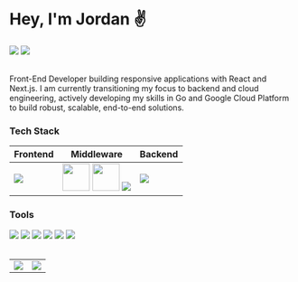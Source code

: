 <div>
<h1>Hey, I'm Jordan ✌️</h1>

<img src="https://img.shields.io/badge/Status-Online-green" />
<img src="https://img.shields.io/badge/Learning-Google%20Cloud%20Engineering-blue" />
<br>
<br>
<p>Front-End Developer building responsive applications with React and Next.js. I am currently transitioning my focus to backend and cloud engineering, actively developing my skills in Go and Google Cloud Platform to build robust, scalable, end-to-end solutions.</p>


  <h3>Tech Stack</h3>
  <table>
    <thead>
      <tr>
        <th>Frontend</th>
        <th>Middleware</th>
        <th>Backend</th>
      </tr>
    </thead>
    <tbody>
      <tr>
        <td><img src="https://skillicons.dev/icons?i=ts,react,nextjs,tailwind&perline=4" /></td>
        <td align="center"><img src="https://meta-q.cdn.bubble.io/f1740327389123x713161792968389100/n8n%20plugin.png" width="48" />
        <img src="https://cdn.iconscout.com/icon/free/png-256/free-stripe-logo-icon-svg-download-png-498440.png" width="48" />
        <img src="https://skillicons.dev/icons?i=graphql&perline=4" /></td>
        <td><img src="https://skillicons.dev/icons?i=postgres,go,gcp,firebase,supabase&perline=5" /></td>
      </tr>
    </tbody>
  </table>

<h3>Tools</h3>
<img src="https://img.shields.io/badge/Notion-000000?style=for-the-badge&logo=notion&logoColor=white" />
<img src="https://img.shields.io/badge/VSCode-0078D4?style=for-the-badge&logo=visual%20studio%20code&logoColor=white" />
<img src="https://img.shields.io/badge/Google%20Gemini-8E75B2?style=for-the-badge&logo=googlegemini&logoColor=white" />
<img src="https://img.shields.io/badge/Portainer-13BEF9?style=for-the-badge&logo=portainer&logoColor=white" />
<img src="https://img.shields.io/badge/shadcn%2Fui-000000?style=for-the-badge&logo=shadcnui&logoColor=white" />
<img src="https://img.shields.io/badge/Jules-2F93E0?style=for-the-badge&logo=octopusdeploy&logoColor=white" />

  <br>
  <br>
  
<table border="0">
  <tr>
    <td>
      <img src="https://github-readme-stats.vercel.app/api?username=EffexDev&show_icons=true&theme=transparent" />
    </td>
    <td>
      <img src="https://github-readme-stats.vercel.app/api/top-langs/?username=EffexDev&theme=transparent" />
    </td>
  </tr>
</table>
</div>
